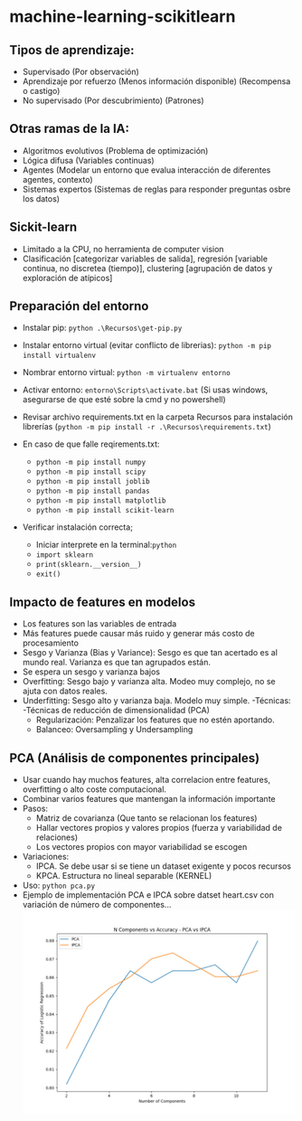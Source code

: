 # machine-learning-scikitlearn

## Tipos de aprendizaje:
- Supervisado (Por observación)
- Aprendizaje por refuerzo (Menos información disponible) (Recompensa o castigo)
- No supervisado (Por descubrimiento) (Patrones)

## Otras ramas de la IA:
- Algoritmos evolutivos (Problema de optimización)
- Lógica difusa (Variables continuas)
- Agentes (Modelar un entorno que evalua interacción de diferentes agentes, contexto)
- Sistemas expertos (Sistemas de reglas para responder preguntas osbre los datos)

## Sickit-learn
- Limitado a la CPU, no herramienta de computer vision
- Clasificación [categorizar variables de salida], regresión [variable continua, no discretea (tiempo)], clustering [agrupación de datos y exploración de atípicos]

## Preparación del entorno
- Instalar pip: `python .\Recursos\get-pip.py`
- Instalar entorno virtual (evitar conflicto de librerias): `python -m pip install virtualenv`
- Nombrar entorno virtual: `python -m virtualenv entorno`
- Activar entorno: `entorno\Scripts\activate.bat` (Si usas windows, asegurarse de que esté sobre la cmd y no powershell)
- Revisar archivo requirements.txt en la carpeta Recursos para instalación librerías (`python -m pip install -r .\Recursos\requirements.txt`)
- En caso de que falle reqirements.txt:
    - `python -m pip install numpy`
    - `python -m pip install scipy`
    - `python -m pip install joblib`
    - `python -m pip install pandas`
    - `python -m pip install matplotlib`
    - `python -m pip install scikit-learn`

- Verificar instalación correcta;
    - Iniciar interprete en la terminal:`python`
    - `import sklearn`
    - `print(sklearn.__version__)`
    - `exit()`


## Impacto de features en modelos
- Los features son las variables de entrada
- Más features puede causar más ruido y generar más costo de procesamiento
- Sesgo y Varianza (Bias y Variance): Sesgo es que tan acertado es al mundo real. Varianza es que tan agrupados están.
- Se espera un sesgo y varianza bajos
- Overfitting: Sesgo bajo y varianza alta. Modeo muy complejo, no se ajuta con datos reales.
- Underfitting: Sesgo alto y varianza baja. Modelo muy simple.
-Técnicas:
    -Técnicas de reducción de dimensionalidad (PCA)
    - Regularización: Penzalizar los features que no estén aportando.
    - Balanceo: Oversampling y Undersampling

## PCA (Análisis de componentes principales)
- Usar cuando hay muchos features, alta correlacion entre features, overfitting o alto coste computacional.
- Combinar varios features que mantengan la información importante
- Pasos:
    - Matriz de covarianza (Que tanto se relacionan los features)
    - Hallar vectores propios y valores propios (fuerza y variabilidad de relaciones)
    - Los vectores propios con mayor variabilidad se escogen
- Variaciones:
    - IPCA. Se debe usar si se tiene un dataset exigente y pocos recursos
    - KPCA. Estructura no lineal separable (KERNEL)
- Uso: `python pca.py`
- Ejemplo de implementación PCA e IPCA sobre datset heart.csv con variación de número de componentes...
 ![Descripción de la imagen](/Recursos/pca_ipca_batch11_random_27.jpg)

